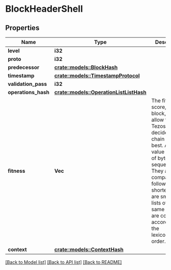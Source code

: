 # BlockHeaderShell

## Properties

Name | Type | Description | Notes
------------ | ------------- | ------------- | -------------
**level** | **i32** |  | 
**proto** | **i32** |  | 
**predecessor** | [**crate::models::BlockHash**](block_hash.md) |  | 
**timestamp** | [**crate::models::TimestampProtocol**](timestamp.protocol.md) |  | 
**validation_pass** | **i32** |  | 
**operations_hash** | [**crate::models::OperationListListHash**](Operation_list_list_hash.md) |  | 
**fitness** | **Vec<String>** | The fitness, or score, of a block, that allow the Tezos to decide which chain is the best. A fitness value is a list of byte sequences. They are compared as follows: shortest lists are smaller; lists of the same length are compared according to the lexicographical order. | 
**context** | [**crate::models::ContextHash**](Context_hash.md) |  | 

[[Back to Model list]](../README.md#documentation-for-models) [[Back to API list]](../README.md#documentation-for-api-endpoints) [[Back to README]](../README.md)


